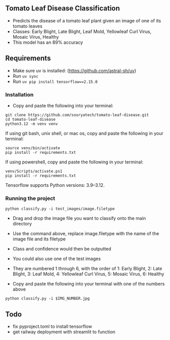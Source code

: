 ## **Tomato Leaf Disease Classification**

- Predicts the disease of a tomato leaf plant given an image of one of its tomato leaves
- Classes: Early Blight, Late Blight, Leaf Mold, Yellowleaf Curl Virus, Mosaic Virus, Healthy
- This model has an 89% accuracy
## Requirements

- Make sure uv is installed: (https://github.com/astral-sh/uv)
- Run `uv sync`
- Run `uv pip install tensorflow==2.15.0`
### Installation

- Copy and paste the following into your terminal:

```shell script
git clone https://github.com/souryatech/tomato-leaf-disease.git
cd tomato-leaf-disease
python3.12 -m venv venv
```

If using git bash, unix shell, or mac os, copy and paste the following in your terminal:
```shell script
source venv/bin/activate
pip install -r requirements.txt
```
If using powershell, copy and paste the following in your terminal:
```shell script
venv/Scripts/activate.ps1
pip install -r requirements.txt
```

Tensorflow supports Python versions: 3.9–3.12.

### Running the project

```shell script
python classify.py -i test_images/image.filetype
```


- Drag and drop the image file you want to classify onto the main directory
- Use the command above, replace image.filetype with the name of the image file and its filetype
- Class and confidence would then be outputted

- You could also use one of the test images
- They are numbered 1 through 6, with the order of 1: Early Blight, 2: Late Blight, 3: Leaf Mold, 4: Yellowleaf Curl Virus, 5: Mosaic Virus, 6: Healthy
- Copy and paste the following into your terminal with one of the numbers above
```shell script
python classify.py -i $IMG_NUMBER.jpg
```
## Todo
- fix pyproject.toml to install tensorflow
- get railway deployment with streamlit to function
